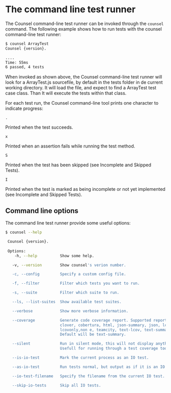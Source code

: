 # The command line test runner

The Counsel command-line test runner can be invoked through the `counsel` command. The following example shows how to run tests with the counsel command-line test runner:

```bash
$ counsel ArrayTest
Counsel {version}.

....
Time: 55ms
6 passed, 4 tests
```

When invoked as shown above, the Counsel command-line test runner will look for a ArrayTest.js sourcefile, by default in the tests folder in de current working directory. It will load the file, and expect to find a ArrayTest test case class. Than It will execute the tests within that class.

For each test run, the Counsel command-line tool prints one character to indicate progress:

`.`

Printed when the test succeeds.

`x`

Printed when an assertion fails while running the test method.

`S`

Printed when the test has been skipped (see Incomplete and Skipped Tests).

`I`

Printed when the test is marked as being incomplete or not yet implemented (see Incomplete and Skipped Tests).

## Command line options

The command line test runner provide some useful options:

```bash
$ counsel --help

 Counsel {version}.
 
 Options:
 	-h, --help         	Show some help.

   -v, --version        Show counsel's verion number.

   -c, --config         Specify a custom config file.

   -f, --filter         Filter which tests you want to run.

   -s, --suite          Filter which suite to run.

   --ls, --list-suites  Show available test suites.

   --verbose            Show more verbose information.

   --coverage           Generate code coverage report. Supported report types:
   						clover, cobertura, html, json-summary, json, lcov,
   						lcovonly,non e, teamcity, text-lcov, text-summary, text.
    					Default will be text-summary.

   --silent             Run in silent mode, this will not display anything.
   						Usefull for running through a test coverage tool.

   --is-io-test         Mark the current process as an IO test.

   --as-io-test         Run tests normal, but output as if it is an IO test.

   --io-test-filename   Specify the filename from the current IO test.

   --skip-io-tests      Skip all IO tests.
```
